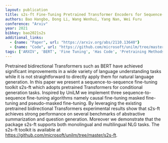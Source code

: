 ```yaml
---
layout: publication
title: s2s-ft Fine-Tuning Pretrained Transformer Encoders for Sequence-to-Sequence Learning
authors: Bao Hangbo, Dong Li, Wang Wenhui, Yang Nan, Wei Furu
conference: "Arxiv"
year: 2021
bibkey: bao2021s2s
additional_links:
  - {name: "Paper", url: "https://arxiv.org/abs/2110.13640"}
  - {name: "Code", url: "https://github.com/microsoft/unilm/tree/master/s2s-ft"}
tags: ['ARXIV', 'BERT', 'Fine Tuning', 'Has Code', 'Pretraining Methods', 'Tools', 'Transformer']
---
```

Pretrained bidirectional Transformers such as BERT have achieved significant improvements in a wide variety of language understanding tasks while it is not straightforward to directly apply them for natural language generation. In this paper we present a sequence-to-sequence fine-tuning toolkit s2s-ft which adopts pretrained Transformers for conditional generation tasks. Inspired by UniLM we implement three sequence-to-sequence fine-tuning algorithms namely causal fine-tuning masked fine-tuning and pseudo-masked fine-tuning. By leveraging the existing pretrained bidirectional Transformers experimental results show that s2s-ft achieves strong performance on several benchmarks of abstractive summarization and question generation. Moreover we demonstrate that the package s2s-ft supports both monolingual and multilingual NLG tasks. The s2s-ft toolkit is available at https://github.com/microsoft/unilm/tree/master/s2s-ft.
